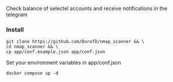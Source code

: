 Check  balance of  selectel accounts and receive notifications in the telegram


### Install

```
git clone https://github.com/DorofD/nmap_scanner && \
cd nmap_scanner && \
cp app/conf.example.json app/conf.json
```
Set your environment variables in app/conf.json
```
docker compose up -d
```

